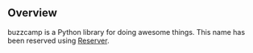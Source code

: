 
## Overview
buzzcamp is a Python library for doing awesome things.
This name has been reserved using [Reserver](https://github.com/openscilab/reserver).
